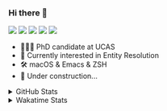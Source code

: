### Hi there 👋

[![](https://img.shields.io/badge/-Email-325180?logo=maildotru&logoColor=white&style=flat-square)](mailto:wang@tianshu.me)
[![](https://img.shields.io/badge/-GitHub-black?logo=GitHub&style=flat-square)](https://github.com/tshu-w)
[![](https://img.shields.io/badge/-Telegram-26a5e4?labelColor=fafafa&logo=telegram&style=flat-square)](https://t.me/tshu_w) 
[![](https://img.shields.io/badge/-Twitter-1da1f2?logo=Twitter&logoColor=white&style=flat-square)](https://twitter.com/tshu_w)
[![](https://komarev.com/ghpvc/?username=tshu-w&color=blueviolet&style=flat-square)]()



- 🧑🏻‍🎓 PhD candidate at UCAS
- 🔭 Currently interested in Entity Resolution
- 🛠 macOS & Emacs & ZSH
- 🚧 Under construction...

<details>

<summary>GitHub Stats</summary>

![Tianshu's GitHub stats](https://github-readme-stats.vercel.app/api?username=tshu-w&show_icons=true&theme=buefy&count_private=true)
  
</details>


<details>
  <summary>Wakatime Stats</summary>

  Currently, files accessed by tramp cannot be tracked by wakatime, see https://github.com/wakatime/wakatime-mode/issues/27
  <br>
  
<!--START_SECTION:waka-->
**I'm an Early 🐤** 

```text
🌞 Morning    28 commits     ██░░░░░░░░░░░░░░░░░░░░░░░   10.98% 
🌆 Daytime    131 commits    ████████████░░░░░░░░░░░░░   51.37% 
🌃 Evening    93 commits     █████████░░░░░░░░░░░░░░░░   36.47% 
🌙 Night      3 commits      ░░░░░░░░░░░░░░░░░░░░░░░░░   1.18%

```
📅 **I'm Most Productive on Saturday** 

```text
Monday       53 commits     █████░░░░░░░░░░░░░░░░░░░░   20.78% 
Tuesday      52 commits     █████░░░░░░░░░░░░░░░░░░░░   20.39% 
Wednesday    23 commits     ██░░░░░░░░░░░░░░░░░░░░░░░   9.02% 
Thursday     13 commits     █░░░░░░░░░░░░░░░░░░░░░░░░   5.1% 
Friday       21 commits     ██░░░░░░░░░░░░░░░░░░░░░░░   8.24% 
Saturday     69 commits     ██████░░░░░░░░░░░░░░░░░░░   27.06% 
Sunday       24 commits     ██░░░░░░░░░░░░░░░░░░░░░░░   9.41%

```


📊 **This Week I Spent My Time On** 

```text
💬 Programming Languages: 
sh                       4 hrs 19 mins       ██████████████░░░░░░░░░░░   58.03% 
Org                      1 hr 53 mins        ██████░░░░░░░░░░░░░░░░░░░   25.37% 
Emacs Lisp               1 hr 14 mins        ████░░░░░░░░░░░░░░░░░░░░░   16.6%

🔥 Editors: 
Zsh                      4 hrs 19 mins       ██████████████░░░░░░░░░░░   58.03% 
Emacs                    3 hrs 7 mins        ██████████░░░░░░░░░░░░░░░   41.97%

🐱‍💻 Projects: 
Terminal                 3 hrs 6 mins        ██████████░░░░░░░░░░░░░░░   41.77% 
Unknown Project          1 hr 53 mins        ██████░░░░░░░░░░░░░░░░░░░   25.37% 
emacs                    1 hr 37 mins        █████░░░░░░░░░░░░░░░░░░░░   21.81% 
universal_ie             36 mins             ██░░░░░░░░░░░░░░░░░░░░░░░   8.19% 
dotfiles                 11 mins             ░░░░░░░░░░░░░░░░░░░░░░░░░   2.62%

💻 Operating System: 
Mac                      6 hrs               ████████████████████░░░░░   80.76% 
Linux                    1 hr 25 mins        ████░░░░░░░░░░░░░░░░░░░░░   19.24%

```

**I Mostly Code in Python** 

```text
Python                   6 repos             ████████░░░░░░░░░░░░░░░░░   31.58% 
JavaScript               3 repos             ████░░░░░░░░░░░░░░░░░░░░░   15.79% 
HTML                     2 repos             ██░░░░░░░░░░░░░░░░░░░░░░░   10.53% 
Emacs Lisp               2 repos             ██░░░░░░░░░░░░░░░░░░░░░░░   10.53% 
TeX                      2 repos             ██░░░░░░░░░░░░░░░░░░░░░░░   10.53%

```



 Last Updated on 26/09/2021
<!--END_SECTION:waka-->
</details>

